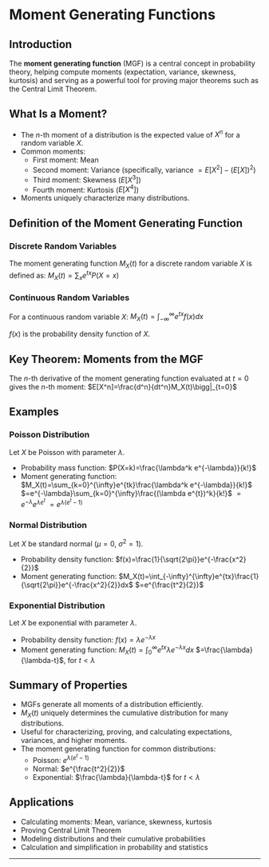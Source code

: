 # Moment Generating Functions

## Introduction
The **moment generating function** (MGF) is a central concept in probability theory, helping compute moments (expectation, variance, skewness, kurtosis) and serving as a powerful tool for proving major theorems such as the Central Limit Theorem.

## What Is a Moment?
- The $n$-th moment of a distribution is the expected value of $X^n$ for a random variable $X$.
- Common moments:
  - First moment: Mean
  - Second moment: Variance (specifically, variance $= E[X^2]-(E[X])^2$)
  - Third moment: Skewness ($E[X^3]$)
  - Fourth moment: Kurtosis ($E[X^4]$)
- Moments uniquely characterize many distributions.

## Definition of the Moment Generating Function

### Discrete Random Variables
The moment generating function $M_X(t)$ for a discrete random variable $X$ is defined as:
$M_X(t)=\sum_{x}e^{tx}P(X=x)$

### Continuous Random Variables
For a continuous random variable $X$:
$M_X(t)=\int_{-\infty}^{\infty}e^{tx}f(x)dx$

$f(x)$ is the probability density function of $X$.

## Key Theorem: Moments from the MGF
The $n$-th derivative of the moment generating function evaluated at $t=0$ gives the $n$-th moment:
$E[X^n]=\frac{d^n}{dt^n}M_X(t)\bigg|_{t=0}$

## Examples

### Poisson Distribution
Let $X$ be Poisson with parameter $\lambda$.
- Probability mass function:
  $P(X=k)=\frac{\lambda^k e^{-\lambda}}{k!}$
- Moment generating function:
  $M_X(t)=\sum_{k=0}^{\infty}e^{tk}\frac{\lambda^k e^{-\lambda}}{k!}$
  $=e^{-\lambda}\sum_{k=0}^{\infty}\frac{(\lambda e^{t})^k}{k!}$
  $=e^{-\lambda}e^{\lambda e^{t}}$
  $=e^{\lambda(e^{t}-1)}$

### Normal Distribution
Let $X$ be standard normal ($\mu=0$, $\sigma^2=1$).
- Probability density function:
  $f(x)=\frac{1}{\sqrt{2\pi}}e^{-\frac{x^2}{2}}$
- Moment generating function:
  $M_X(t)=\int_{-\infty}^{\infty}e^{tx}\frac{1}{\sqrt{2\pi}}e^{-\frac{x^2}{2}}dx$
  $=e^{\frac{t^2}{2}}$

### Exponential Distribution
Let $X$ be exponential with parameter $\lambda$.
- Probability density function:
  $f(x)=\lambda e^{-\lambda x}$
- Moment generating function:
  $M_X(t)=\int_{0}^{\infty}e^{tx}\lambda e^{-\lambda x}dx$
  $=\frac{\lambda}{\lambda-t}$, for $t<\lambda$

## Summary of Properties
- MGFs generate all moments of a distribution efficiently.
- $M_X(t)$ uniquely determines the cumulative distribution for many distributions.
- Useful for characterizing, proving, and calculating expectations, variances, and higher moments.
- The moment generating function for common distributions:
  - Poisson: $e^{\lambda(e^{t}-1)}$
  - Normal: $e^{\frac{t^2}{2}}$
  - Exponential: $\frac{\lambda}{\lambda-t}$ for $t<\lambda$

## Applications
- Calculating moments: Mean, variance, skewness, kurtosis
- Proving Central Limit Theorem
- Modeling distributions and their cumulative probabilities
- Calculation and simplification in probability and statistics

***